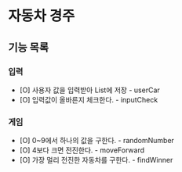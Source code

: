# 자동차 경주

## 기능 목록

### 입력

- [O] 사용자 값을 입력받아 List에 저장 - userCar
- [O] 입력값이 올바른지 체크한다. - inputCheck

### 게임

- [O] 0~9에서 하나의 값을 구한다. - randomNumber
- [O] 4보다 크면 전진한다. - moveForward
- [O] 가장 멀리 전진한 자동차를 구한다. - findWinner

